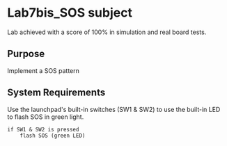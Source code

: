 # Lab7bis_SOS subject

Lab achieved with a score of 100% in simulation and real board tests.

## Purpose
Implement a SOS pattern

## System Requirements
Use the launchpad's built-in switches (SW1 & SW2) to use the built-in LED to flash SOS in green light. 

    if SW1 & SW2 is pressed
        flash SOS (green LED)
